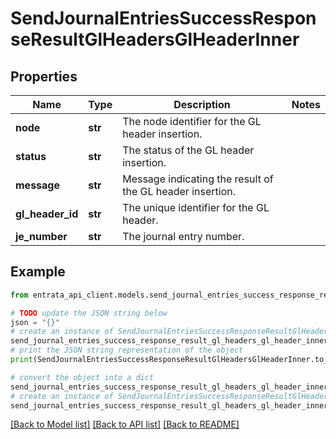 # SendJournalEntriesSuccessResponseResultGlHeadersGlHeaderInner


## Properties

Name | Type | Description | Notes
------------ | ------------- | ------------- | -------------
**node** | **str** | The node identifier for the GL header insertion. | 
**status** | **str** | The status of the GL header insertion. | 
**message** | **str** | Message indicating the result of the GL header insertion. | 
**gl_header_id** | **str** | The unique identifier for the GL header. | 
**je_number** | **str** | The journal entry number. | 

## Example

```python
from entrata_api_client.models.send_journal_entries_success_response_result_gl_headers_gl_header_inner import SendJournalEntriesSuccessResponseResultGlHeadersGlHeaderInner

# TODO update the JSON string below
json = "{}"
# create an instance of SendJournalEntriesSuccessResponseResultGlHeadersGlHeaderInner from a JSON string
send_journal_entries_success_response_result_gl_headers_gl_header_inner_instance = SendJournalEntriesSuccessResponseResultGlHeadersGlHeaderInner.from_json(json)
# print the JSON string representation of the object
print(SendJournalEntriesSuccessResponseResultGlHeadersGlHeaderInner.to_json())

# convert the object into a dict
send_journal_entries_success_response_result_gl_headers_gl_header_inner_dict = send_journal_entries_success_response_result_gl_headers_gl_header_inner_instance.to_dict()
# create an instance of SendJournalEntriesSuccessResponseResultGlHeadersGlHeaderInner from a dict
send_journal_entries_success_response_result_gl_headers_gl_header_inner_from_dict = SendJournalEntriesSuccessResponseResultGlHeadersGlHeaderInner.from_dict(send_journal_entries_success_response_result_gl_headers_gl_header_inner_dict)
```
[[Back to Model list]](../README.md#documentation-for-models) [[Back to API list]](../README.md#documentation-for-api-endpoints) [[Back to README]](../README.md)


